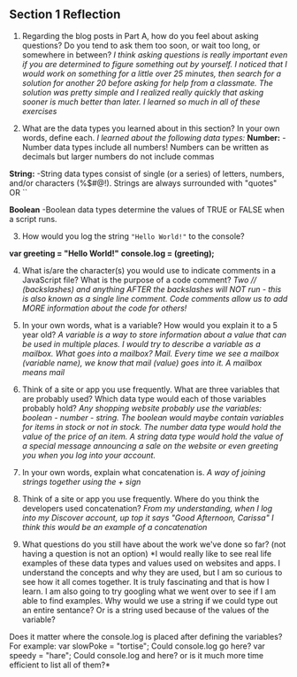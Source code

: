 ## Section 1 Reflection

1. Regarding the blog posts in Part A, how do you feel about asking questions? Do you tend to ask them too soon, or wait too long, or somewhere in between?
*I think asking questions is really important even if you are determined to figure something out by yourself.  I noticed that I would work on something for a little over 25 minutes, then search for a solution for another 20 before asking for help from a classmate.  The solution was pretty simple and I realized really quickly that asking sooner is much better than later.  I learned so much in all of these exercises*

2. What are the data types you learned about in this section? In your own words, define each.
*I learned about the following data types:*
**Number:**
-Number data types include all numbers!  Numbers can be written as decimals but larger numbers do not include commas

**String:**
-String data types consist of single (or a series) of letters, numbers, and/or characters (%$#@!).  Strings are always surrounded with "quotes" OR ``

**Boolean**
-Boolean data types determine the values of TRUE or FALSE when a script runs.

3. How would you log the string `"Hello World!"` to the console?

**var greeting = "Hello World!"**
**console.log = (greeting);**

4. What is/are the character(s) you would use to indicate comments in a JavaScript file? What is the purpose of a code comment?
*Two // (backslashes) and anything AFTER the backslashes will NOT run - this is also known as a single line comment.  Code comments allow us to add MORE information about the code for others!*

5. In your own words, what is a variable? How would you explain it to a 5 year old?
*A variable is a way to store information about a value that can be used in multiple places.  I would try to describe a variable as a mailbox.  What goes into a mailbox? Mail.  Every time we see a mailbox (variable name), we know that mail (value) goes into it.  A mailbox means mail*

6. Think of a site or app you use frequently. What are three variables that are probably used? Which data type would each of those variables probably hold?
*Any shopping website probably use the variables: boolean - number - string.  The boolean would maybe contain variables for items in stock or not in stock.  The number data type would hold the value of the price of an item.  A string data type would hold the value of a special message announcing a sale on the website or even greeting you when you log into your account.*


7. In your own words, explain what concatenation is.
*A way of joining strings together using the + sign*

8. Think of a site or app you use frequently. Where do you think the developers used concatenation?
*From my understanding, when I log into my Discover account, up top it says "Good Afternoon, Carissa" I think this would be an example of a concatenation*

9. What questions do you still have about the work we've done so far? (not having a question is not an option)
*I would really like to see real life examples of these data types and values used on websites and apps.  I understand the concepts and why they are used, but I am so curious to see how it all comes together.  It is truly fascinating and that is how I learn.  I am also going to try googling what we went over to see if I am able to find examples.  Why would we use a string if we could type out an entire sentance?  Or is a string used because of the values of the variable?

Does it matter where the console.log is placed after defining the variables?  For example:
var slowPoke = "tortise";
Could console.log go here?
var speedy = "hare";
Could console.log and here? or is it much more time efficient to list all of them?*
